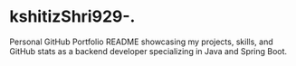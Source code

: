 # kshitizShri929-.
Personal GitHub Portfolio README showcasing my projects, skills, and GitHub stats as a backend developer specializing in Java and Spring Boot.
